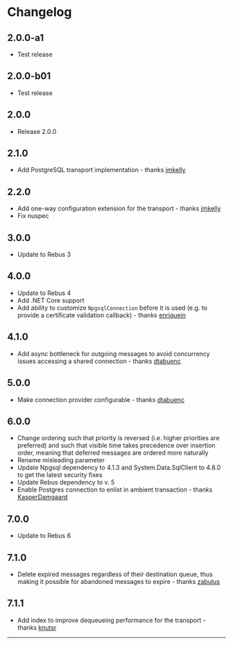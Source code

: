 # Changelog

## 2.0.0-a1
* Test release

## 2.0.0-b01
* Test release

## 2.0.0
* Release 2.0.0

## 2.1.0
* Add PostgreSQL transport implementation - thanks [jmkelly]

## 2.2.0
* Add one-way configuration extension for the transport - thanks [jmkelly]
* Fix nuspec

## 3.0.0
* Update to Rebus 3

## 4.0.0
* Update to Rebus 4
* Add .NET Core support
* Add ability to customize `NpgsqlConnection` before it is used (e.g. to provide a certificate validation callback) - thanks [enriquein]

## 4.1.0
* Add async bottleneck for outgoing messages to avoid concurrency issues accessing a shared connection - thanks [dtabuenc]

## 5.0.0
* Make connection provider configurable - thanks [dtabuenc]

## 6.0.0
* Change ordering such that priority is reversed (i.e. higher priorities are preferred) and such that visible time takes precedence over insertion order, meaning that deferred messages are ordered more naturally
* Rename misleading parameter
* Update Npgsql dependency to 4.1.3 and System.Data.SqlClient to 4.8.0 to get the latest security fixes
* Update Rebus dependency to v. 5
* Enable Postgres connection to enlist in ambient transaction - thanks [KasperDamgaard]

## 7.0.0
* Update to Rebus 6

## 7.1.0
* Delete expired messages regardless of their destination queue, thus making it possible for abandoned messages to expire - thanks [zabulus]

## 7.1.1
* Add index to improve dequeueing performance for the transport - thanks [knutsr]

---

[dtabuenc]: https://github.com/dtabuenc
[enriquein]: https://github.com/enriquein
[jmkelly]: https://github.com/jmkelly
[KasperDamgaard]: https://github.com/KasperDamgaard
[knutsr]: https://github.com/knutsr
[zabulus]: https://github.com/zabulus
